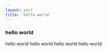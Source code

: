 ```yaml
---
layout: post
title: 'hello world'
---
```


### hello world

hello world hello world hello world hello world